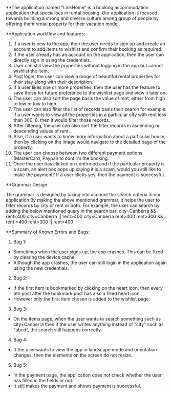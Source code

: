 **The application named "LinkHome" is a booking accommodation application that specialises in rental housing. Our application is focused towards building a strong and diverse culture among group of people by offering them rental property for their vacation mode.

**Application workflow and features:
1. If a user is new to the app, then the user needs to sign up and create an account to add items to wishlist and confirm their booking as required.
2. If the user already has an account on the application, then the user can directly sign in using the credentials.
3. User can still view the properties without logging in the app but cannot wishlist the item.
4. Post login, the user can view a range of beautiful rental properties for their stay along with their description.
5. If a user likes one or more properties, then the user has the feature to save those for future preference to the wishlist page and view it later on.
6. The user can also sort the page basis the value of rent, either from high to low or low to high.
7. The user can also filter the list of records basis their search for example: if a user wants to view all the properties in a particular city with rent less than 300, 8. then it would filter those records.
9. After filtering, the user can also sort the filter records in ascending or descending values of rent.
10. Also, if a user wants to know more information about a particular house, then by clicking on the image would navigate to the detailed page of the property.
11. The user can choose between two different payment options (MasterCard, Paypal) to confirm the booking.
12. Once the user has clicked on confirmed and if the particular property is a scam, an alert box pops up saying it is a scam, would you still like to make the payment? If a user clicks yes, then the payment is successful.

**Grammar Design:

The grammar is designed by taking into account the search criteria in our application.By making tha above mentioned grammar, it helps the user to filter records by city or rent or both. For example, the user can search by adding the below mentioned query in the search bar:
city=Canberra && rent<400
city=Canberra || rent>400
city=Canberra
rent>400
rent>300 && rent <400
rent>300 || rent<400

**Summary of Known Errors and Bugs:
1. Bug 1:
- Sometimes when the user signs up, the app crashes. This can be fixed by clearing the device cache.
- Although the app crashes, the user can still login in the application again using the new credentials.
2. Bug 2:
- If the first item is bookmarked by clicking on the heart icon, then every 6th post after the bookmark post has also a filled heart icon.
- However only the first item chosen is added to the wishlist page.

3. Bug 3:
- On the items page, when the user wants to search something such as city=Canberra then if the user writes anything instead of "city" such as "abcd", the search still happens correctly

4. Bug 4:
- If the user wants to view the app in landscape mode and orientation changes, then the elements on the screen do not resize.

5. Bug 5:
- In the payment page, the application does not check whether the user has filled in the fields or not.
- It still makes the payment and shows payment is successful.
